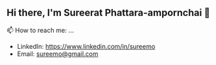 ## Hi there, I'm Sureerat Phattara-ampornchai 👋

📫 How to reach me: ...
- LinkedIn: https://www.linkedin.com/in/sureemo
- Email: sureemo@gmail.com
